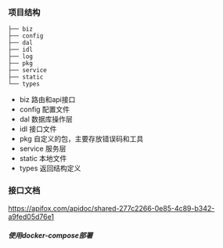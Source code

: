 ### 项目结构
```shell
├── biz
├── config
├── dal
├── idl
├── log
├── pkg
├── service
├── static
└── types
```
- biz 路由和api接口
- config 配置文件
- dal 数据库操作层
- idl 接口文件
- pkg 自定义的包，主要存放错误码和工具
- service 服务层
- static 本地文件
- types 返回结构定义

### 接口文档
https://apifox.com/apidoc/shared-277c2266-0e85-4c89-b342-a9fed05d76e1



##### 使用docker-compose部署
